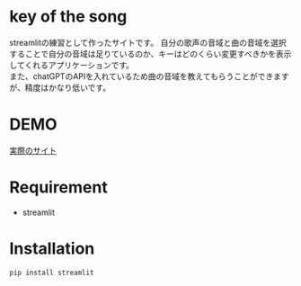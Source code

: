 # key of the song

streamlitの練習として作ったサイトです。
自分の歌声の音域と曲の音域を選択することで自分の音域は足りているのか、キーはどのくらい変更すべきかを表示してくれるアプリケーションです。  
また、chatGPTのAPIを入れているため曲の音域を教えてもらうことができますが、精度はかなり低いです。

# DEMO

[実際のサイト](https://key-of-the-song-xkwjslrrkhqp8dzeqyxpyz.streamlit.app/key)

# Requirement

* streamlit

# Installation

```bash
pip install streamlit
```
